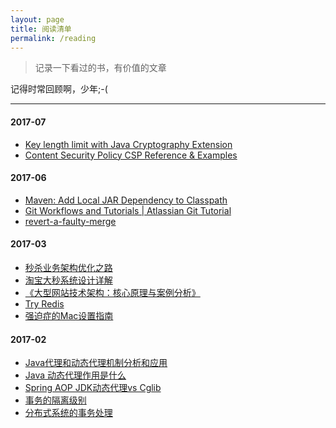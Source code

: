 ```yaml
---
layout: page
title: 阅读清单
permalink: /reading
---
```


> 记录一下看过的书，有价值的文章

记得时常回顾啊，少年;-(

------

#### 2017-07
- [Key length limit with Java Cryptography Extension](https://stackoverflow.com/questions/25844026/key-length-limit-with-java-cryptography-extension)
- [Content Security Policy CSP Reference & Examples](https://content-security-policy.com)

#### 2017-06
- [Maven: Add Local JAR Dependency to Classpath](mark.koli.ch/maven-add-local-jar-dependency-to-classpath?utm_source=tuicool&utm_medium=referral)
- [Git Workflows and Tutorials | Atlassian Git Tutorial](https://www.atlassian.com/git/tutorials/comparing-workflows)
- [revert-a-faulty-merge](https://opensource.apple.com/source/Git/Git-26/src/git-htmldocs/howto/revert-a-faulty-merge.txt)

#### 2017-03
- [秒杀业务架构优化之路](http://mp.weixin.qq.com/s?__biz=MzI4NzE1NTYyMg==&amp;mid=402348782&amp;idx=1&amp;sn=8fb1a9c255e50ebeb1c37c92af33895e&amp;scene=2&amp;srcid=0324gzF4iGZijhTgxXbshtFu&amp;from=timeline&amp;isappinstalled=0#wechat_redirect&utm_source=tuicool&utm_medium=referral)
- [淘宝大秒系统设计详解](https://yq.aliyun.com/articles/64762)
- [《大型网站技术架构：核心原理与案例分析》](https://item.jd.com/11322972.html?dist=jd)
- [Try Redis](http://try.redis.io/)
- [强迫症的Mac设置指南](https://github.com/macdao/ocds-guide-to-setting-up-mac)

#### 2017-02
- [Java代理和动态代理机制分析和应用](http://www.jianshu.com/p/861223789d53)
- [Java 动态代理作用是什么](https://www.zhihu.com/question/20794107/answer/75164285)
- [Spring AOP JDK动态代理vs Cglib](http://www.jasongj.com/design_pattern/dynamic_proxy_cglib/)
- [事务的隔离级别](https://segmentfault.com/a/1190000004469395)
- [分布式系统的事务处理](http://coolshell.cn/articles/10910.html)

